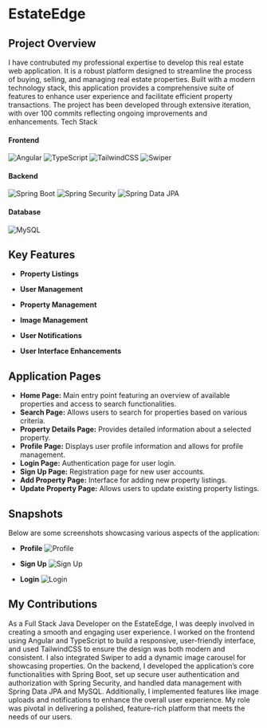 # EstateEdge

## Project Overview

I have contrubuted my professional expertise to develop this real estate web application. It is a robust platform designed to streamline the process of buying, selling, and managing real estate properties. Built with a modern technology stack, this application provides a comprehensive suite of features to enhance user experience and facilitate efficient property transactions. The project has been developed through extensive iteration, with over 100 commits reflecting ongoing improvements and enhancements.
 Tech Stack

#### Frontend
![Angular](https://img.shields.io/badge/Angular-Framework-brightgreen) 
![TypeScript](https://img.shields.io/badge/TypeScript-Superset%20of%20JavaScript-blue) 
![TailwindCSS](https://img.shields.io/badge/TailwindCSS-Utility--first%20CSS%20Framework-orange) 
![Swiper](https://img.shields.io/badge/Swiper-JavaScript%20Library-lightblue) 

#### Backend
![Spring Boot](https://img.shields.io/badge/Spring%20Boot-Framework%20for%20Java-red) 
![Spring Security](https://img.shields.io/badge/Spring%20Security-Authentication%20and%20Authorization-yellow) 
![Spring Data JPA](https://img.shields.io/badge/Spring%20Data%20JPA-Java%20Persistence%20API%20Management-lightgreen) 

#### Database
![MySQL](https://img.shields.io/badge/MySQL-Relational%20Database%20Management%20System-orange) 
## Key Features

- **Property Listings**

- **User Management**

- **Property Management**
  
- **Image Management**

- **User Notifications**
  
- **User Interface Enhancements**


## Application Pages

- **Home Page:** Main entry point featuring an overview of available properties and access to search functionalities.
- **Search Page:** Allows users to search for properties based on various criteria.
- **Property Details Page:** Provides detailed information about a selected property.
- **Profile Page:** Displays user profile information and allows for profile management.
- **Login Page:** Authentication page for user login.
- **Sign Up Page:** Registration page for new user accounts.
- **Add Property Page:** Interface for adding new property listings.
- **Update Property Page:** Allows users to update existing property listings.

## Snapshots

Below are some screenshots showcasing various aspects of the application:

- **Profile**
  ![Profile](https://github.com/Aymen-Nacer/Sorting-Algorithms-Visualizer/assets/67188835/057bcf9a-f3d5-4d95-ac0b-79fb6ddd67ef)

- **Sign Up**
  ![Sign Up](https://github.com/Aymen-Nacer/Sorting-Algorithms-Visualizer/assets/67188835/76fcc96e-6663-48f1-8ed4-905016dc6d15)

- **Login**
  ![Login](https://github.com/Aymen-Nacer/Sorting-Algorithms-Visualizer/assets/67188835/c3628363-761e-4c65-8b33-c23b1bc3d40f)

## My Contributions

As a Full Stack Java Developer on the EstateEdge, I was deeply involved in creating a smooth and engaging user experience. I worked on the frontend using Angular and TypeScript to build a responsive, user-friendly interface, and used TailwindCSS to ensure the design was both modern and consistent. I also integrated Swiper to add a dynamic image carousel for showcasing properties. On the backend, I developed the application’s core functionalities with Spring Boot, set up secure user authentication and authorization with Spring Security, and handled data management with Spring Data JPA and MySQL. Additionally, I implemented features like image uploads and notifications to enhance the overall user experience. My role was pivotal in delivering a polished, feature-rich platform that meets the needs of our users.
